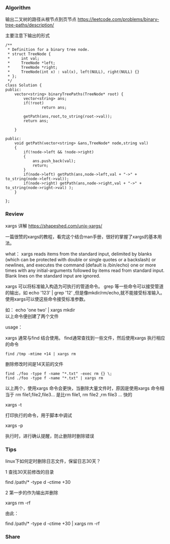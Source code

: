 ### Algorithm

输出二叉树的路径从根节点到页节点
https://leetcode.com/problems/binary-tree-paths/description/

主要注意下输出的形式

```
/**
 * Definition for a binary tree node.
 * struct TreeNode {
 *     int val;
 *     TreeNode *left;
 *     TreeNode *right;
 *     TreeNode(int x) : val(x), left(NULL), right(NULL) {}
 * };
 */
class Solution {
public:
    vector<string> binaryTreePaths(TreeNode* root) {
        vector<string> ans;
        if(!root)
                return ans;
        
        getPath(ans,root,to_string(root->val));
        return ans;
        
    }
    
public:
    void getPath(vector<string> &ans,TreeNode* node,string val)
    {
        if(!node->left && !node->right)
        {
            ans.push_back(val);
            return;
        }
        if(node->left) getPath(ans,node->left,val + "->" + to_string(node->left->val));
        if(node->right) getPath(ans,node->right,val + "->" + to_string(node->right->val) );
    }
    
};
```

### Review

xargs 详解
https://shapeshed.com/unix-xargs/

一篇很赞的xargs的教程，看完这个结合man手册，很好的掌握了xargs的基本用法。

what：
xargs reads items from the standard input, delimited by blanks (which can be protected with double or single quotes or a backslash) or newlines, and executes the command (default is /bin/echo) one or more times with any initial-arguments followed by items read from standard input.  Blank lines on the standard input are ignored.

xargs 可以将标准输入构造为可执行的管道命令。 grep 等一些命令可以接受管道的输出，如 echo '123' | grep  '12' ,但是像mkdir/rm/echo,就不能接受标准输入。使用xargs可以使这些命令接受标准参数。

如： echo 'one two' | xargs mkdir  
以上命令便创建了两个文件

usage：

xargs 通常与find 结合使用。 find通常查找到一些文件，然后使用xargs 执行相应的命令

```
find /tmp -mtime +14 | xargs rm
```

删除修改时间是14天前的文件

```
find ./foo -type f -name "*.txt" -exec rm {} \; 
find ./foo -type f -name "*.txt" | xargs rm
```

以上两个，使用xargs 命令会更快，当删除大量文件时，原因是使用xargs 命令相当于 rm file1,file2,file3... 
是比rm file1, rm file2 ,rm file3 ... 快的

xargs -t 

打印执行的命令，用于脚本中调试

xargs -p

执行时，进行确认提醒，防止删除时删除错误


### Tips 

linux下如何定时删除日志文件，保留日志30天？

1 查找30天前修改的目录
   
  find  /path/* -type d -ctime +30
  
2 第一步的作为输出并删除

  xargs rm -rf
 
由此：  
   
  find  /path/* -type d -ctime +30 | xargs rm -rf

  
  
### Share



